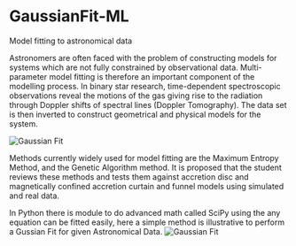 # GaussianFit-ML
Model fitting to astronomical data

Astronomers are often faced with the problem of constructing models for systems which are not fully constrained by observational data. Multi-parameter model fitting is therefore an important component of the modelling process. In binary star research, time-dependent spectroscopic observations reveal the motions of the gas giving rise to the radiation through Doppler shifts of spectral lines (Doppler Tomography). The data set is then inverted to construct geometrical and physical models for the system.

![Gaussian Fit](https://i.stack.imgur.com/aYdy4.png)

Methods currently widely used for model fitting are the Maximum Entropy Method, and the Genetic Algorithm method. It is proposed that the student reviews these methods and tests them against accretion disc and magnetically confined accretion curtain and funnel models using simulated and real data.

In Python there is module to do advanced math called SciPy using the any equation can be fitted easily, here a simple method is illustrative to perform a Gussian Fit for given Astronomical Data. 
![Gaussian Fit](https://www.astroml.org/_images/plot_moving_objects_1.png)
